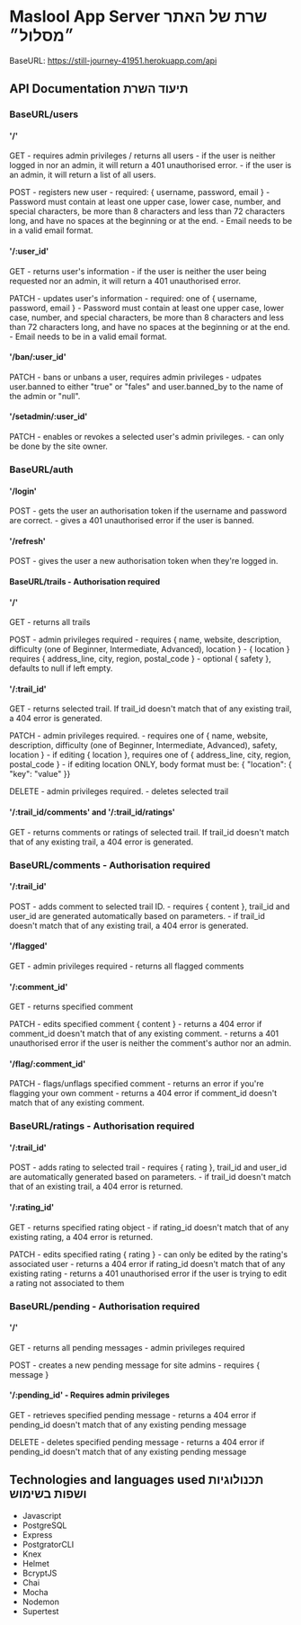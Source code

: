 # Maslool App Server &#x202b; שרת של האתר ״מסלול״ <br />
BaseURL: https://still-journey-41951.herokuapp.com/api 

## API Documentation &#x202b; תיעוד השרת <br />
### BaseURL/users

#### '/'
GET - requires admin privileges / returns all users
    - if the user is neither logged in nor an admin, it will return a 401 unauthorised error. 
    - if the user is an admin, it will return a list of all users.

POST - registers new user
     - required: { username, password, email }
     - Password must contain at least one upper case, lower case, number, and special characters, be more than 8 characters and less than 72 characters long, and have no spaces at the beginning or at the end.
     - Email needs to be in a valid email format.

#### '/:user_id'
GET - returns user's information
    - if the user is neither the user being requested nor an admin, it will return a 401 unauthorised error.

PATCH - updates user's information
      - required: one of { username, password, email }
      - Password must contain at least one upper case, lower case, number, and special characters, be more than 8 characters and less than 72 characters long, and have no spaces at the beginning or at the end.
      - Email needs to be in a valid email format.

#### '/ban/:user_id'
PATCH - bans or unbans a user, requires admin privileges
      - udpates user.banned to either "true" or "fales" and user.banned_by to the name of the admin or "null".

#### '/setadmin/:user_id'
PATCH - enables or revokes a selected user's admin privileges. 
      - can only be done by the site owner.

### BaseURL/auth
#### '/login'
POST - gets the user an authorisation token if the username and password are correct.
     - gives a 401 unauthorised error if the user is banned.

#### '/refresh'
POST - gives the user a new authorisation token when they're logged in.

#### BaseURL/trails - Authorisation required
#### '/'
GET - returns all trails

POST - admin privileges required
     - requires { name, website, description, difficulty (one of Beginner, Intermediate, Advanced), location }
     - { location } requires { address_line, city, region, postal_code }
     - optional { safety }, defaults to null if left empty.

#### '/:trail_id' 
GET - returns selected trail. If trail_id doesn't match that of any existing trail, a 404 error is generated.

PATCH - admin privileges required.
      - requires one of { name, website, description, difficulty (one of Beginner, Intermediate, Advanced), safety, location }
      - if editing { location }, requires one of { address_line, city, region, postal_code }
      - if editing location ONLY, body format must be: { "location": { "key": "value" }}

DELETE - admin privileges required.
       - deletes selected trail

#### '/:trail_id/comments' and '/:trail_id/ratings'
GET - returns comments or ratings of selected trail. If trail_id doesn't match that of any existing trail, a 404 error is generated.

### BaseURL/comments - Authorisation required

#### '/:trail_id'
POST - adds comment to selected trail ID. 
     - requires { content }, trail_id and user_id are generated automatically based on parameters. 
     - if trail_id doesn't match that of any existing trail, a 404 error is generated.

#### '/flagged'
GET - admin privileges required
    - returns all flagged comments

#### '/:comment_id'
GET - returns specified comment

PATCH - edits specified comment { content }
      - returns a 404 error if comment_id doesn't match that of any existing comment.
      - returns a 401 unauthorised error if the user is neither the comment's author nor an admin.

#### '/flag/:comment_id'
PATCH - flags/unflags specified comment
      - returns an error if you're flagging your own comment
      - returns a 404 error if comment_id doesn't match that of any existing comment.

### BaseURL/ratings - Authorisation required
#### '/:trail_id'
POST - adds rating to selected trail
     - requires { rating }, trail_id and user_id are automatically generated based on parameters.
     - if trail_id doesn't match that of an existing trail, a 404 error is returned.

#### '/:rating_id'
GET - returns specified rating object
    - if rating_id doesn't match that of any existing rating, a 404 error is returned.

PATCH - edits specified rating { rating }
      - can only be edited by the rating's associated user
      - returns a 404 error if rating_id doesn't match that of any existing rating
      - returns a 401 unauthorised error if the user is trying to edit a rating not associated to them

### BaseURL/pending - Authorisation required
#### '/'
GET - returns all pending messages
    - admin privileges required

POST - creates a new pending message for site admins
     - requires { message }

#### '/:pending_id' - Requires admin privileges
GET - retrieves specified pending message
    - returns a 404 error if pending_id doesn't match that of any existing pending message

DELETE - deletes specified pending message
        - returns a 404 error if pending_id doesn't match that of any existing pending message

## Technologies and languages used &#x202b; תכנולוגיות ושפות בשימוש

* Javascript
* PostgreSQL
* Express
* PostgratorCLI
* Knex
* Helmet
* BcryptJS
* Chai
* Mocha
* Nodemon
* Supertest
